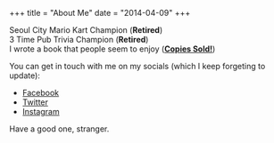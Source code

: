 +++
title = "About Me"
date = "2014-04-09"
+++

Seoul City Mario Kart Champion (**Retired**)<br>
3 Time Pub Trivia Champion (**Retired**)<br>
I wrote a book that people seem to enjoy ([**Copies Sold!**](https://amzn.to/2sv7HmE "Buy My Book!"))<br>

You can get in touch with me on my socials (which I keep forgeting to update):

* [Facebook](https://www.facebook.com/ignoreamoskim)
* [Twitter](https://twitter.com/ignoreamos)
* [Instagram](https://instagram.com/ignoreamos)

Have a good one, stranger.